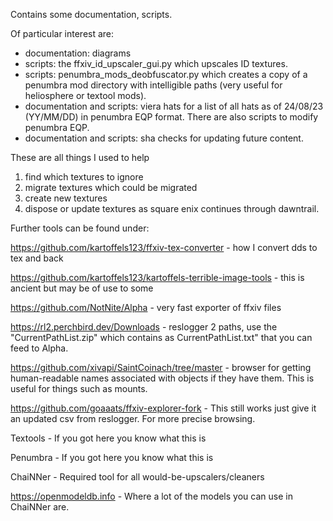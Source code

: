 Contains some documentation, scripts.

Of particular interest are:

- documentation: diagrams
- scripts: the ffxiv_id_upscaler_gui.py which upscales ID textures.
- scripts: penumbra_mods_deobfuscator.py which creates a copy of a penumbra mod directory with intelligible paths (very useful for heliosphere or textool mods).
- documentation and scripts: viera hats for a list of all hats as of 24/08/23 (YY/MM/DD) in penumbra EQP format. There are also scripts to modify penumbra EQP.
- documentation and scripts: sha checks for updating future content.

These are all things I used to help
1. find which textures to ignore
2. migrate textures which could be migrated
3. create new textures
4. dispose or update textures as square enix continues through dawntrail.

Further tools can be found under:

https://github.com/kartoffels123/ffxiv-tex-converter - how I convert dds to tex and back

https://github.com/kartoffels123/kartoffels-terrible-image-tools - this is ancient but may be of use to some

https://github.com/NotNite/Alpha - very fast exporter of ffxiv files

https://rl2.perchbird.dev/Downloads - reslogger 2 paths, use the "CurrentPathList.zip" which contains as CurrentPathList.txt" that you can feed to Alpha.

https://github.com/xivapi/SaintCoinach/tree/master - browser for getting human-readable names associated with objects if they have them. This is useful for things such as mounts.

https://github.com/goaaats/ffxiv-explorer-fork - This still works just give it an updated csv from reslogger. For more precise browsing.

Textools - If you got here you know what this is 

Penumbra - If you got here you know what this is 

ChaiNNer - Required tool for all would-be-upscalers/cleaners

https://openmodeldb.info - Where a lot of the models you can use in ChaiNNer are. 
